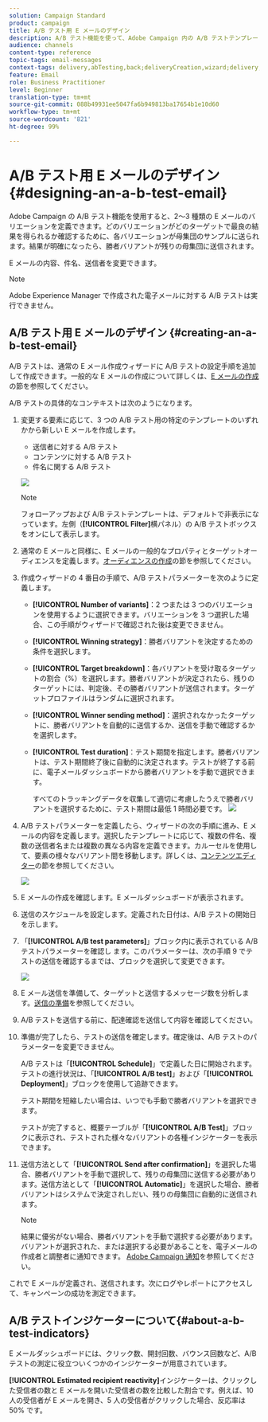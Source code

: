 ```yaml
---
solution: Campaign Standard
product: campaign
title: A/B テスト用 E メールのデザイン
description: A/B テスト機能を使って、Adobe Campaign 内の A/B テストテンプレートから E メールを作成する方法を説明します。
audience: channels
content-type: reference
topic-tags: email-messages
context-tags: delivery,abTesting,back;deliveryCreation,wizard;delivery,main
feature: Email
role: Business Practitioner
level: Beginner
translation-type: tm+mt
source-git-commit: 088b49931ee5047fa6b949813ba17654b1e10d60
workflow-type: tm+mt
source-wordcount: '821'
ht-degree: 99%

---
```



# A/B テスト用 E メールのデザイン{#designing-an-a-b-test-email}

Adobe Campaign の A/B テスト機能を使用すると、2～3 種類の E メールのバリエーションを定義できます。どのバリエーションがどのターゲットで最良の結果を得られるか確認するために、各バリエーションが母集団のサンプルに送られます。結果が明確になったら、勝者バリアントが残りの母集団に送信されます。

E メールの内容、件名、送信者を変更できます。

>[!NOTE]
>
>Adobe Experience Manager で作成された電子メールに対する A/B テストは実行できません。

## A/B テスト用 E メールのデザイン {#creating-an-a-b-test-email}

A/B テストは、通常の E メール作成ウィザードに A/B テストの設定手順を追加して作成できます。一般的な E メールの作成について詳しくは、[E メールの作成](../../channels/using/creating-an-email.md)の節を参照してください。

A/B テストの具体的なコンテキストは次のようになります。

1. 変更する要素に応じて、3 つの A/B テスト用の特定のテンプレートのいずれかから新しい E メールを作成します。

   * 送信者に対する A/B テスト
   * コンテンツに対する A/B テスト
   * 件名に関する A/B テスト

   ![](assets/create_ab_testing.png)

   >[!NOTE]
   >
   >フォローアップおよび A/B テストテンプレートは、デフォルトで非表示になっています。左側（**[!UICONTROL Filter]**&#x200B;横パネル）の A/B テストボックスをオンにして表示します。

1. 通常の E メールと同様に、E メールの一般的なプロパティとターゲットオーディエンスを定義します。[オーディエンスの作成](../../audiences/using/creating-audiences.md)の節を参照してください。
1. 作成ウィザードの 4 番目の手順で、A/B テストパラメーターを次のように定義します。

   * **[!UICONTROL Number of variants]**：2 つまたは 3 つのバリエーションを使用するように選択できます。バリエーションを 3 つ選択した場合、この手順がウィザードで確認された後は変更できません。
   * **[!UICONTROL Winning strategy]**：勝者バリアントを決定するための条件を選択します。
   * **[!UICONTROL Target breakdown]**：各バリアントを受け取るターゲットの割合（%）を選択します。勝者バリアントが決定されたら、残りのターゲットには、判定後、その勝者バリアントが送信されます。ターゲットプロファイルはランダムに選択されます。
   * **[!UICONTROL Winner sending method]**：選択されなかったターゲットに、勝者バリアントを自動的に送信するか、送信を手動で確認するかを選択します。
   * **[!UICONTROL Test duration]**：テスト期間を指定します。勝者バリアントは、テスト期間終了後に自動的に決定されます。テストが終了する前に、電子メールダッシュボードから勝者バリアントを手動で選択できます。

      すべてのトラッキングデータを収集して適切に考慮したうえで勝者バリアントを選択するために、テスト期間は最低 1 時間必要です。
   ![](assets/ab_parameters.png)

1. A/B テストパラメーターを定義したら、ウィザードの次の手順に進み、E メールの内容を定義します。選択したテンプレートに応じて、複数の件名、複数の送信者名または複数の異なる内容を定義できます。カルーセルを使用して、要素の様々なバリアント間を移動します。詳しくは、[コンテンツエディター](../../designing/using/designing-content-in-adobe-campaign.md)の節を参照してください。

   ![](assets/create_ab_testing2.png)

1. E メールの作成を確認します。E メールダッシュボードが表示されます。
1. 送信のスケジュールを設定します。定義された日付は、A/B テストの開始日を示します。
1. 「**[!UICONTROL A/B test parameters]**」ブロック内に表示されている A/B テストパラメーターを確認し ます。このパラメーターは、次の手順 9 でテストの送信を確認するまでは、ブロックを選択して変更できます。

   ![](assets/create_ab_testing3.png)

1. E メール送信を準備して、ターゲットと送信するメッセージ数を分析します。[送信の準備](../../sending/using/preparing-the-send.md)を参照してください。
1. A/B テストを送信する前に、配達確認を送信して内容を確認してください。
1. 準備が完了したら、テストの送信を確定します。確定後は、A/B テストのパラメーターを変更できません。

   A/B テストは「**[!UICONTROL Schedule]**」で定義した日に開始されます。テストの進行状況は、「**[!UICONTROL A/B test]**」および「**[!UICONTROL Deployment]**」ブロックを使用して追跡できます。

   テスト期間を短縮したい場合は、いつでも手動で勝者バリアントを選択できます。

   テストが完了すると、概要テーブルが「**[!UICONTROL A/B Test]**」ブロックに表示され、テストされた様々なバリアントの各種インジケーターを表示できます。

1. 送信方法として「**[!UICONTROL Send after confirmation]**」を選択した場合、勝者バリアントを手動で選択して、残りの母集団に送信する必要があります。送信方法として「**[!UICONTROL Automatic]**」を選択した場合、勝者バリアントはシステムで決定されしだい、残りの母集団に自動的に送信されます。

   >[!NOTE]
   >
   >結果に優劣がない場合、勝者バリアントを手動で選択する必要があります。バリアントが選択された、または選択する必要があることを、電子メールの作成者と調整者に通知できます。 [Adobe Campaign 通知](../../administration/using/sending-internal-notifications.md)を参照してください。

これで E メールが定義され、送信されます。次にログやレポートにアクセスして、キャンペーンの成功を測定できます。

## A/B テストインジケーターについて{#about-a-b-test-indicators}

E メールダッシュボードには、クリック数、開封回数、バウンス回数など、A/B テストの測定に役立ついくつかのインジケーターが用意されています。

**[!UICONTROL Estimated recipient reactivity]**&#x200B;インジケーターは、クリックした受信者の数と E メールを開いた受信者の数を比較した割合です。例えば、10 人の受信者が E メールを開き、5 人の受信者がクリックした場合、反応率は 50% です。
